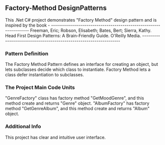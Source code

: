 ## Factory-Method DesignPatterns

This .Net C# project demonstrates "Factory Method" design pattern and is inspired by the book - 
	-------------------------------------------------------------------
	Freeman, Eric; Robson, Elisabeth; Bates, Bert; Sierra, Kathy. 
	Head First Design Patterns: A Brain-Friendly Guide. O'Reilly Media.
	-------------------------------------------------------------------

### Pattern Definition

The Factory Method Pattern defines an interface for creating an object, 
but lets subclasses decide which class to instantiate. 
Factory Method lets a class defer instantiation to subclasses.

### The Project Main Code Units

"GenreFactory" class has factory method "GetMoodGenre", 
	and this method create and returns "Genre" object. 
"AlbumFactory" has factory method "GetGenreAlbum", 
	and this method create and returns "Album" object.

### Additional Info

This project has clear and intuitive user interface.